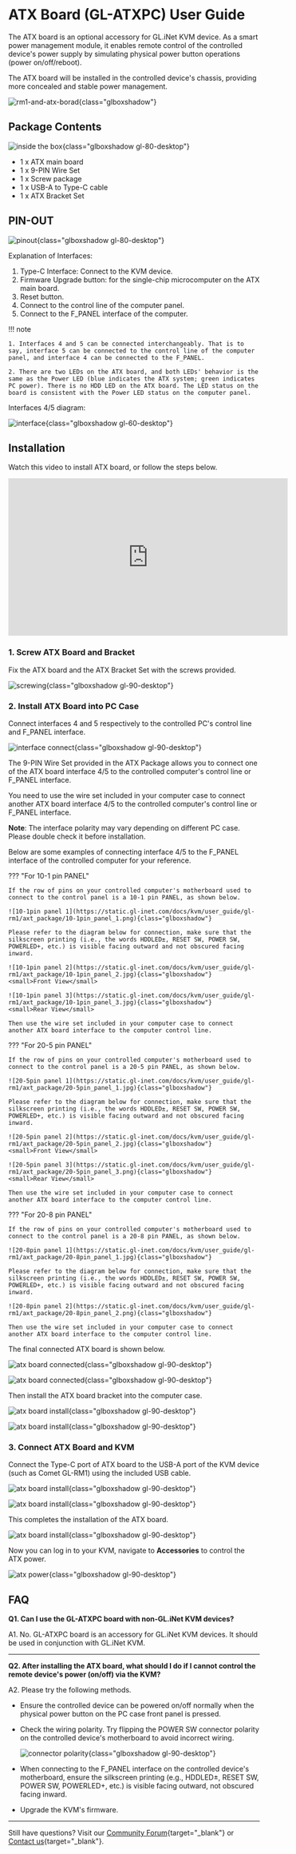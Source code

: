 # ATX Board (GL-ATXPC) User Guide

The ATX board is an optional accessory for GL.iNet KVM device. As a smart power management module, it enables remote control of the controlled device's power supply by simulating physical power button operations (power on/off/reboot). 

The ATX board will be installed in the controlled device's chassis, providing more concealed and stable power management.

![rm1-and-atx-borad](https://static.gl-inet.com/docs/kvm/user_guide/gl-rm1/axt_package/rm1-and-atx-borad.jpg){class="glboxshadow"}

## Package Contents

![inside the box](https://static.gl-inet.com/docs/kvm/user_guide/gl-rm1/axt_package/inside-the-box.png){class="glboxshadow gl-80-desktop"}

- 1 x ATX main board
- 1 x 9-PIN Wire Set
- 1 x Screw package
- 1 x USB-A to Type-C cable
- 1 x ATX Bracket Set

## PIN-OUT

![pinout](https://static.gl-inet.com/docs/kvm/user_guide/gl-rm1/axt_package/pinout.jpg){class="glboxshadow gl-80-desktop"}

Explanation of Interfaces:

1. Type-C Interface: Connect to the KVM device.
2. Firmware Upgrade button: for the single-chip microcomputer on the ATX main board.
3. Reset button.
4. Connect to the control line of the computer panel.
5. Connect to the F_PANEL interface of the computer.

!!! note

    1. Interfaces 4 and 5 can be connected interchangeably. That is to say, interface 5 can be connected to the control line of the computer panel, and interface 4 can be connected to the F_PANEL. 
    
    2. There are two LEDs on the ATX board, and both LEDs' behavior is the same as the Power LED (blue indicates the ATX system; green indicates PC power). There is no HDD LED on the ATX board. The LED status on the board is consistent with the Power LED status on the computer panel. 

Interfaces 4/5 diagram:

![interface](https://static.gl-inet.com/docs/kvm/user_guide/gl-rm1/axt_package/interface.png){class="glboxshadow gl-60-desktop"}

## Installation

Watch this video to install ATX board, or follow the steps below.

<iframe width="560" height="315" src="https://www.youtube.com/embed/3VEjZgzgI44" title="YouTube video player" frameborder="0" allow="accelerometer; autoplay; clipboard-write; encrypted-media; gyroscope; picture-in-picture" allowfullscreen></iframe>

### 1. Screw ATX Board and Bracket

Fix the ATX board and the ATX Bracket Set with the screws provided.

![screwing](https://static.gl-inet.com/docs/kvm/user_guide/gl-rm1/axt_package/screwing.jpg){class="glboxshadow gl-90-desktop"}

### 2. Install ATX Board into PC Case

Connect interfaces 4 and 5 respectively to the controlled PC's control line and F_PANEL interface. 

![interface connect](https://static.gl-inet.com/docs/kvm/user_guide/gl-rm1/axt_package/interface_connect.jpg){class="glboxshadow gl-90-desktop"}

The 9-PIN Wire Set provided in the ATX Package allows you to connect one of the ATX board interface 4/5 to the controlled computer's control line or F_PANEL interface. 
    
You need to use the wire set included in your computer case to connect another ATX board interface 4/5 to the controlled computer's control line or F_PANEL interface.

**Note**: The interface polarity may vary depending on different PC case. Please double check it before installation.

Below are some examples of connecting interface 4/5 to the F_PANEL interface of the controlled computer for your reference.

??? "For 10-1 pin PANEL"

    If the row of pins on your controlled computer's motherboard used to connect to the control panel is a 10-1 pin PANEL, as shown below.

    ![10-1pin panel 1](https://static.gl-inet.com/docs/kvm/user_guide/gl-rm1/axt_package/10-1pin_panel_1.png){class="glboxshadow"}

    Please refer to the diagram below for connection, make sure that the silkscreen printing (i.e., the words HDDLED±, RESET SW, POWER SW, POWERLED+, etc.) is visible facing outward and not obscured facing inward.

    ![10-1pin panel 2](https://static.gl-inet.com/docs/kvm/user_guide/gl-rm1/axt_package/10-1pin_panel_2.jpg){class="glboxshadow"}
    <small>Front View</small>

    ![10-1pin panel 3](https://static.gl-inet.com/docs/kvm/user_guide/gl-rm1/axt_package/10-1pin_panel_3.jpg){class="glboxshadow"}
    <small>Rear View</small>

    Then use the wire set included in your computer case to connect another ATX board interface to the computer control line.

??? "For 20-5 pin PANEL"

    If the row of pins on your controlled computer's motherboard used to connect to the control panel is a 20-5 pin PANEL, as shown below.

    ![20-5pin panel 1](https://static.gl-inet.com/docs/kvm/user_guide/gl-rm1/axt_package/20-5pin_panel_1.jpg){class="glboxshadow"}

    Please refer to the diagram below for connection, make sure that the silkscreen printing (i.e., the words HDDLED±, RESET SW, POWER SW, POWERLED+, etc.) is visible facing outward and not obscured facing inward.

    ![20-5pin panel 2](https://static.gl-inet.com/docs/kvm/user_guide/gl-rm1/axt_package/20-5pin_panel_2.jpg){class="glboxshadow"}
    <small>Front View</small>

    ![20-5pin panel 3](https://static.gl-inet.com/docs/kvm/user_guide/gl-rm1/axt_package/20-5pin_panel_3.png){class="glboxshadow"}
    <small>Rear View</small>

    Then use the wire set included in your computer case to connect another ATX board interface to the computer control line.

??? "For 20-8 pin PANEL"

    If the row of pins on your controlled computer's motherboard used to connect to the control panel is a 20-8 pin PANEL, as shown below.

    ![20-8pin panel 1](https://static.gl-inet.com/docs/kvm/user_guide/gl-rm1/axt_package/20-8pin_panel_1.jpg){class="glboxshadow"}

    Please refer to the diagram below for connection, make sure that the silkscreen printing (i.e., the words HDDLED±, RESET SW, POWER SW, POWERLED+, etc.) is visible facing outward and not obscured facing inward.

    ![20-8pin panel 2](https://static.gl-inet.com/docs/kvm/user_guide/gl-rm1/axt_package/20-8pin_panel_2.png){class="glboxshadow"}

    Then use the wire set included in your computer case to connect another ATX board interface to the computer control line.

The final connected ATX board is shown below.

![atx board connected](https://static.gl-inet.com/docs/kvm/user_guide/gl-rm1/axt_package/connected1.png){class="glboxshadow gl-90-desktop"}

![atx board connected](https://static.gl-inet.com/docs/kvm/user_guide/gl-rm1/axt_package/connected2.png){class="glboxshadow gl-90-desktop"}

Then install the ATX board bracket into the computer case.

![atx board install](https://static.gl-inet.com/docs/kvm/user_guide/gl-rm1/axt_package/install1.png){class="glboxshadow gl-90-desktop"}

![atx board install](https://static.gl-inet.com/docs/kvm/user_guide/gl-rm1/axt_package/install2.png){class="glboxshadow gl-90-desktop"}

### 3. Connect ATX Board and KVM

Connect the Type-C port of ATX board to the USB-A port of the KVM device (such as Comet GL-RM1) using the included USB cable.

![atx board install](https://static.gl-inet.com/docs/kvm/user_guide/gl-rm1/axt_package/install3.png){class="glboxshadow gl-90-desktop"}

![atx board install](https://static.gl-inet.com/docs/kvm/user_guide/gl-rm1/axt_package/install4.png){class="glboxshadow gl-90-desktop"}

This completes the installation of the ATX board. 

![atx board install](https://static.gl-inet.com/docs/kvm/user_guide/gl-rm1/axt_package/install5.png){class="glboxshadow gl-90-desktop"}

Now you can log in to your KVM, navigate to **Accessories** to control the ATX power.

![atx power](https://static.gl-inet.com/docs/kvm/user_guide/gl-rm1/axt_package/atx_power.png){class="glboxshadow gl-90-desktop"}

## FAQ

**Q1. Can I use the GL-ATXPC board with non-GL.iNet KVM devices?**

A1. No. GL-ATXPC board is an accessory for GL.iNet KVM devices. It should be used in conjunction with GL.iNet KVM.

---

**Q2. After installing the ATX board, what should I do if I cannot control the remote device's power (on/off) via the KVM?**

A2. Please try the following methods.

- Ensure the controlled device can be powered on/off normally when the physical power button on the PC case front panel is pressed.

- Check the wiring polarity. Try flipping the POWER SW connector polarity on the controlled device's motherboard to avoid incorrect wiring.

    ![connector polarity](https://static.gl-inet.com/docs/kvm/user_guide/gl-rm1/axt_package/power-sw-connector.png){class="glboxshadow gl-90-desktop"}

- When connecting to the F_PANEL interface on the controlled device's motherboard, ensure the silkscreen printing (e.g., HDDLED±, RESET SW, POWER SW, POWERLED+, etc.) is visible facing outward, not obscured facing inward.

- Upgrade the KVM's firmware.

---

Still have questions? Visit our [Community Forum](https://forum.gl-inet.com){target="_blank"} or [Contact us](https://www.gl-inet.com/contacts/){target="_blank"}.